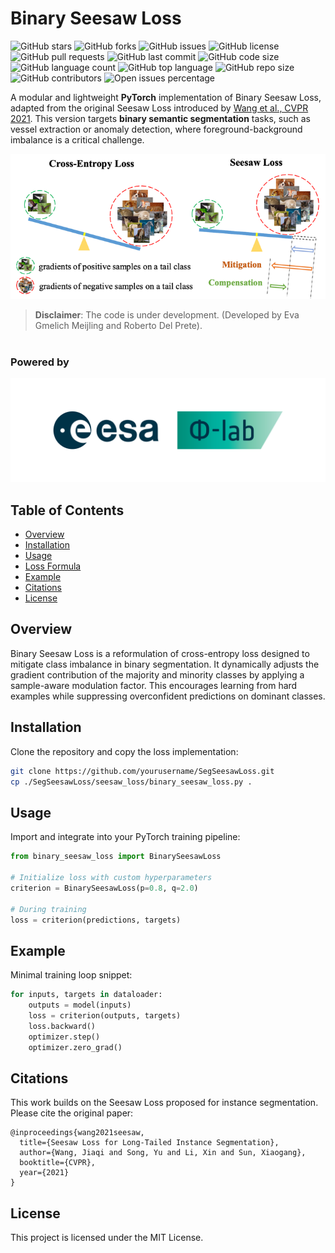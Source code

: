 # Binary Seesaw Loss

![GitHub stars](https://img.shields.io/github/stars/sirbastiano/SegSeesawLoss.svg)
![GitHub forks](https://img.shields.io/github/forks/sirbastiano/SegSeesawLoss.svg)
![GitHub issues](https://img.shields.io/github/issues/sirbastiano/SegSeesawLoss.svg)
![GitHub license](https://img.shields.io/github/license/sirbastiano/SegSeesawLoss.svg)
![GitHub pull requests](https://img.shields.io/github/issues-pr/sirbastiano/SegSeesawLoss.svg)
![GitHub last commit](https://img.shields.io/github/last-commit/sirbastiano/SegSeesawLoss.svg)
![GitHub code size](https://img.shields.io/github/languages/code-size/sirbastiano/SegSeesawLoss.svg)
![GitHub language count](https://img.shields.io/github/languages/count/sirbastiano/SegSeesawLoss.svg)
![GitHub top language](https://img.shields.io/github/languages/top/sirbastiano/SegSeesawLoss.svg)
![GitHub repo size](https://img.shields.io/github/repo-size/sirbastiano/SegSeesawLoss.svg)
![GitHub contributors](https://img.shields.io/github/contributors/sirbastiano/SegSeesawLoss.svg)
![Open issues percentage](https://img.shields.io/github/issues/detail/state/sirbastiano/SegSeesawLoss/1.svg)



A modular and lightweight **PyTorch** implementation of Binary Seesaw Loss, adapted from the original Seesaw Loss introduced by [Wang et al., CVPR 2021](https://arxiv.org/pdf/2008.10032). This version targets **binary semantic segmentation** tasks, such as vessel extraction or anomaly detection, where foreground-background imbalance is a critical challenge.


![Seesaw Loss Illustration](./src/img.png)

> **Disclaimer**:  The code is under development. (Developed by Eva Gmelich Meijling and Roberto Del Prete).

# 
### Powered by
![Seesaw Loss Illustration](./src/logo.png)

## Table of Contents
- [Overview](#overview)
- [Installation](#installation)
- [Usage](#usage)
- [Loss Formula](#loss-formula)
- [Example](#example)
- [Citations](#citations)
- [License](#license)



## Overview

Binary Seesaw Loss is a reformulation of cross-entropy loss designed to mitigate class imbalance in binary segmentation. It dynamically adjusts the gradient contribution of the majority and minority classes by applying a sample-aware modulation factor. This encourages learning from hard examples while suppressing overconfident predictions on dominant classes.

## Installation

Clone the repository and copy the loss implementation:
```bash
git clone https://github.com/yourusername/SegSeesawLoss.git
cp ./SegSeesawLoss/seesaw_loss/binary_seesaw_loss.py .
```

## Usage

Import and integrate into your PyTorch training pipeline:
```python
from binary_seesaw_loss import BinarySeesawLoss

# Initialize loss with custom hyperparameters
criterion = BinarySeesawLoss(p=0.8, q=2.0)

# During training
loss = criterion(predictions, targets)
```



## Example

Minimal training loop snippet:
```python
for inputs, targets in dataloader:
    outputs = model(inputs)
    loss = criterion(outputs, targets)
    loss.backward()
    optimizer.step()
    optimizer.zero_grad()
```

## Citations

This work builds on the Seesaw Loss proposed for instance segmentation. Please cite the original paper:
```
@inproceedings{wang2021seesaw,
  title={Seesaw Loss for Long-Tailed Instance Segmentation},
  author={Wang, Jiaqi and Song, Yu and Li, Xin and Sun, Xiaogang},
  booktitle={CVPR},
  year={2021}
}
```

## License
This project is licensed under the MIT License.
